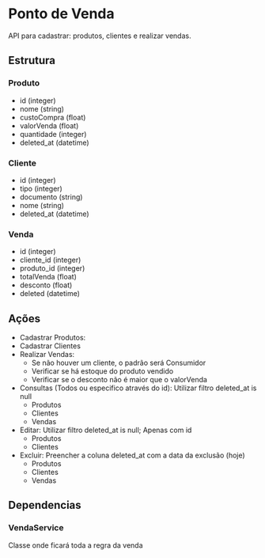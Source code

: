 ﻿# Ponto de Venda
API para cadastrar: produtos, clientes e realizar vendas.
## Estrutura
### Produto
- id (integer)
- nome (string)
- custoCompra (float)
- valorVenda (float)
- quantidade (integer)
- deleted\_at (datetime)
### Cliente
- id (integer)
- tipo (integer)
- documento (string)
- nome (string)
- deleted\_at (datetime)
### Venda
- id (integer)
- cliente\_id (integer)
- produto\_id (integer)
- totalVenda (float)
- desconto (float)
- deleted (datetime)
## 

## Ações
- Cadastrar Produtos:
- Cadastrar Clientes
- Realizar Vendas:
  - Se não houver um cliente, o padrão será Consumidor 
  - Verificar se há estoque do produto vendido
  - Verificar se o desconto não é maior que o valorVenda
- Consultas (Todos ou especifico através do id): Utilizar filtro deleted\_at is null
  - Produtos
  - Clientes
  - Vendas
- Editar: Utilizar filtro deleted\_at is null; Apenas com id
  - Produtos
  - Clientes
- Excluir: Preencher a coluna deleted\_at com a data da exclusão (hoje)
  - Produtos
  - Clientes
  - Vendas
## Dependencias
### VendaService
Classe onde ficará toda a regra da venda
